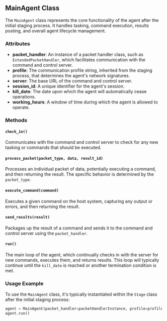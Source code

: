 ## MainAgent Class

The `MainAgent` class represents the core functionality of the agent after the initial staging process. It handles tasking, command execution, results posting, and overall agent lifecycle management.

### Attributes

- **packet_handler**: An instance of a packet handler class, such as `ExtendedPacketHandler`, which facilitates communication with the command and control server.
- **profile**: The communication profile string, inherited from the staging process, that determines the agent's network signatures.
- **server**: The base URL of the command and control server.
- **session_id**: A unique identifier for the agent's session.
- **kill_date**: The date upon which the agent will automatically cease operations.
- **working_hours**: A window of time during which the agent is allowed to operate.

### Methods

#### `check_in()`

Communicates with the command and control server to check for any new tasking or commands that should be executed.

#### `process_packet(packet_type, data, result_id)`

Processes an individual packet of data, potentially executing a command, and then returning the result. The specific behavior is determined by the `packet_type`.

#### `execute_command(command)`

Executes a given command on the host system, capturing any output or errors, and then returning the result.

#### `send_results(result)`

Packages up the result of a command and sends it to the command and control server using the `packet_handler`.

#### `run()`

The main loop of the agent, which continually checks in with the server for new commands, executes them, and returns results. This loop will typically continue until the `kill_date` is reached or another termination condition is met.

### Usage Example

To use the `MainAgent` class, it's typically instantiated within the `Stage` class after the initial staging process:

```python
agent = MainAgent(packet_handler=packetHandlerInstance, profile=profile, server=server, session_id=session_id, kill_date=kill_date, working_hours=working_hours)
agent.run()
```
